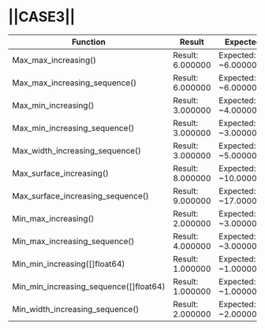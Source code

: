 # ||CASE3||
Function | Result | Expected
---|---|---
|Max_max_increasing()| Result: 6.000000| Expected: ~6.000000
|Max_max_increasing_sequence()| Result: 6.000000| Expected: ~6.000000
|Max_min_increasing()| Result: 3.000000| Expected: ~4.000000
|Max_min_increasing_sequence()| Result: 3.000000| Expected: ~3.000000
|Max_width_increasing_sequence()| Result: 3.000000| Expected: ~5.000000
|Max_surface_increasing()| Result: 8.000000| Expected: ~10.000000
|Max_surface_increasing_sequence()| Result: 9.000000| Expected: ~17.000000
|Min_max_increasing()| Result: 2.000000| Expected: ~3.000000
|Min_max_increasing_sequence()| Result: 4.000000| Expected: ~3.000000
|Min_min_increasing([]float64)| Result: 1.000000| Expected: ~1.000000
|Min_min_increasing_sequence([]float64)| Result: 1.000000| Expected: ~1.000000
|Min_width_increasing_sequence()| Result: 2.000000| Expected: ~2.000000
